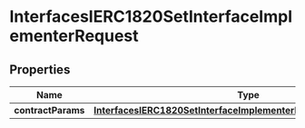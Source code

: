 

# InterfacesIERC1820SetInterfaceImplementerRequest

## Properties

Name | Type | Description | Notes
------------ | ------------- | ------------- | -------------
**contractParams** | [**InterfacesIERC1820SetInterfaceImplementerRequestContractParams**](InterfacesIERC1820SetInterfaceImplementerRequestContractParams.md) |  | 




